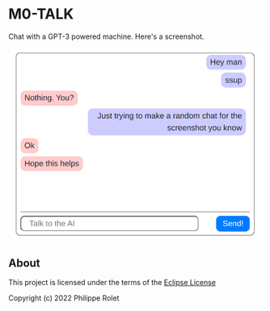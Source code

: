 # M0-TALK

Chat with a GPT-3 powered machine. Here's a screenshot.

![Image](resources/screenshot.png)

## About
This project is licensed under the terms of the [Eclipse License](LICENSE)

Copyright (c) 2022 Philippe Rolet
